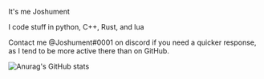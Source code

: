 It's me Joshument

I code stuff in python, C++, Rust, and lua

Contact me @Joshument#0001 on discord if you need a quicker response, as I tend to be more active there than on GitHub.

![Anurag's GitHub stats](https://github-readme-stats.vercel.app/api?username=Joshument&show_icons=true&theme=radical)
